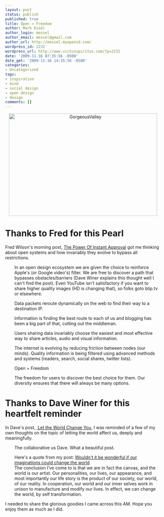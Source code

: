 ```yaml
---
layout: post
status: publish
published: true
title: Open = Freedom
author: Mark Essel
author_login: messel
author_email: messel@gmail.com
author_url: http://messel.myopenid.com/
wordpress_id: 2232
wordpress_url: http://www.victusspiritus.com/?p=2232
date: '2009-11-16 07:35:56 -0500'
date_gmt: '2009-11-16 14:35:56 -0500'
categories:
- Uncategorized
tags:
- inspiration
- mind
- social design
- open design
- design
comments: []
---
```

<p style="text-align: center;"><a href="http://www.stuckincustoms.com"><img class="size-full wp-image-2105 aligncenter" title="GorgeousValley" src="http://www.victusspiritus.com/wp-content/uploads/2009/11/GorgeousValley.jpg" alt="GorgeousValley" width="480" height="330" /></a></p>
<h1>Thanks to Fred for this Pearl</h1>
<p>Fred Wilson's morning post, <a href="http://www.avc.com/a_vc/2009/11/the-power-of-instant-approval.html">The Power Of Instant Approval</a> got me thinking about open systems and how invariably they evolve to bypass all restrictions.</p>
<p style="padding-left: 30px; ">In an open design ecosystem we are given the choice to reinforce Apple's (or Google video's) filter. We are free to discover a path that bypasses obstacles/barriers (Dave Winer explains this thought well I can't find the post). Even YouTube isn't satisfactory if you want to share higher quality images (HD is changing that), so folks goto blip.tv or elsewhere.</p>
<p style="padding-left: 30px; ">Data packets reroute dynamically on the web to find their way to a destination IP.</p>
<p style="padding-left: 30px; ">Information is finding the best route to each of us and blogging has been a big part of that, cutting out the middleman.</p>
<p style="padding-left: 30px; ">Users sharing data invariably choose the easiest and most effective way to share articles, audio and visual information.</p>
<p style="padding-left: 30px; ">The internet is evolving by reducing friction between nodes (our minds). Quality information is being filtered using advanced methods and systems (readers, search, social shares, twitter lists).</p>
<p style="padding-left: 30px; ">Open = Freedom</p>
<p style="padding-left: 30px; ">The freedom for users to discover the best choice for them. Our diversity ensures that there will always be many options.</p>
<h1>Thanks to Dave Winer for this heartfelt reminder</h1>
<p>In Dave's post, <a href="http://www.scripting.com/stories/2009/11/04/letTheWorldChangeYou.html"> Let the World Change You</a>, I was reminded of a few of my own thoughts on the topic of letting the world affect us, deeply and meaningfully.</p>
<p style="padding-left: 30px;">The collaborative us Dave. What a beautiful post.</p>
<p style="padding-left: 30px;">Here's a quote from my post: <a style="text-indent: 0px; background-image: none; background-repeat: initial; background-attachment: initial; -webkit-background-clip: initial; -webkit-background-origin: initial; background-color: initial; padding: 0px; margin: 0px;" rel="nofollow" href="http://www.victusspiritus.com/2009/02/25/wouldnt-it-be-wonderful-if-our-imagination-could-change-the-world/">Wouldn't it be wonderful if our imaginations could change the world</a><br />
The conclusion I’ve come to is that we are in fact the canvas, and the world is our artist. Our personalities, our lives, our appearance, and most importantly our life story is the product of our society, our world, of our reality. In cooperation, our world and our inner selves work in unison to manufacture and modify our lives. In effect, we can change the world, by self transformation.</p>
<p style="padding-left: 30px;">
<p>I needed to share the glorious goodies I came across this AM. Hope you enjoy them as much as I did.</p>
